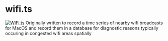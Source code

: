 # wifi.ts
[![WiFi.ts](https://github.com/FreedomFaighter/wifi.ts/actions/workflows/msbuild.yml/badge.svg)](https://github.com/FreedomFaighter/wifi.ts/actions/workflows/msbuild.yml)
Originally written to record a time series of nearby wifi broadcasts for MacOS and record them in a database for diagnostic reasons typically occuring in congested wifi areas spatially

